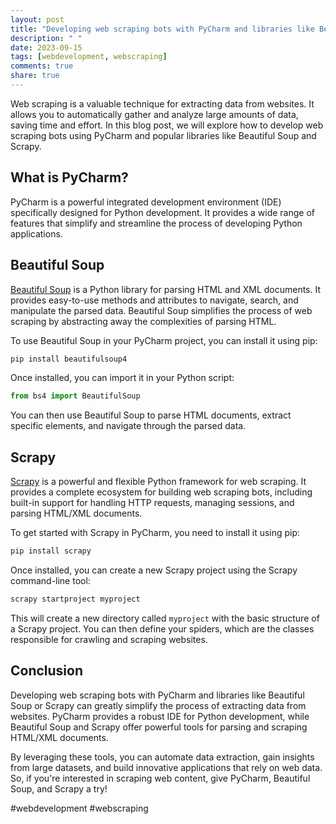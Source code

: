 ```yaml
---
layout: post
title: "Developing web scraping bots with PyCharm and libraries like Beautiful Soup or Scrapy"
description: " "
date: 2023-09-15
tags: [webdevelopment, webscraping]
comments: true
share: true
---
```


Web scraping is a valuable technique for extracting data from websites. It allows you to automatically gather and analyze large amounts of data, saving time and effort. In this blog post, we will explore how to develop web scraping bots using PyCharm and popular libraries like Beautiful Soup and Scrapy.

## What is PyCharm?

PyCharm is a powerful integrated development environment (IDE) specifically designed for Python development. It provides a wide range of features that simplify and streamline the process of developing Python applications.

## Beautiful Soup

[Beautiful Soup](https://www.crummy.com/software/BeautifulSoup/bs4/doc/) is a Python library for parsing HTML and XML documents. It provides easy-to-use methods and attributes to navigate, search, and manipulate the parsed data. Beautiful Soup simplifies the process of web scraping by abstracting away the complexities of parsing HTML.

To use Beautiful Soup in your PyCharm project, you can install it using pip:

```python
pip install beautifulsoup4
```

Once installed, you can import it in your Python script:

```python
from bs4 import BeautifulSoup
```

You can then use Beautiful Soup to parse HTML documents, extract specific elements, and navigate through the parsed data.

## Scrapy

[Scrapy](https://scrapy.org/) is a powerful and flexible Python framework for web scraping. It provides a complete ecosystem for building web scraping bots, including built-in support for handling HTTP requests, managing sessions, and parsing HTML/XML documents.

To get started with Scrapy in PyCharm, you need to install it using pip:

```python
pip install scrapy
```

Once installed, you can create a new Scrapy project using the Scrapy command-line tool:

```python
scrapy startproject myproject
```

This will create a new directory called `myproject` with the basic structure of a Scrapy project. You can then define your spiders, which are the classes responsible for crawling and scraping websites.

## Conclusion

Developing web scraping bots with PyCharm and libraries like Beautiful Soup or Scrapy can greatly simplify the process of extracting data from websites. PyCharm provides a robust IDE for Python development, while Beautiful Soup and Scrapy offer powerful tools for parsing and scraping HTML/XML documents.

By leveraging these tools, you can automate data extraction, gain insights from large datasets, and build innovative applications that rely on web data. So, if you're interested in scraping web content, give PyCharm, Beautiful Soup, and Scrapy a try!

#webdevelopment #webscraping